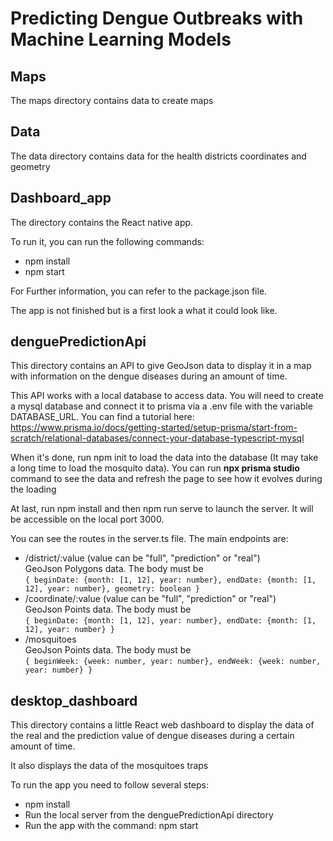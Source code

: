 # Predicting Dengue Outbreaks with Machine Learning Models

## Maps

The maps directory contains data to create maps

## Data

The data directory contains data for the health districts coordinates and geometry

## Dashboard_app

The directory contains the React native app.

To run it, you can run the following commands:

- npm install
- npm start

For Further information, you can refer to the package.json file.

The app is not finished but is a first look a what it could look like.

## denguePredictionApi

This directory contains an API to give GeoJson data
to display it in a map with information on the dengue
diseases during an amount of time.

This API works with a local database to access data.
You will need to create a mysql database and connect it to prisma via a .env file
with the variable DATABASE_URL.
You can find a tutorial here:
https://www.prisma.io/docs/getting-started/setup-prisma/start-from-scratch/relational-databases/connect-your-database-typescript-mysql

When it's done, run npm init to load the data into the database
(It may take a long time to load the mosquito data).
You can run **npx prisma studio** command to see the data and
refresh the page to see how it evolves during the loading

At last, run npm install and then npm run serve to launch the server.
It will be accessible on the local port 3000.

You can see the routes in the server.ts file.
The main endpoints are: 
- /district/:value (value can be "full", "prediction" or "real")  
    GeoJson Polygons data. The body must be   
    ``{
        beginDate: {month: [1, 12], year: number},
        endDate: {month: [1, 12], year: number},
        geometry: boolean
    }``
- /coordinate/:value (value can be "full", "prediction" or "real")  
  GeoJson Points data. The body must be   
  ``{
  beginDate: {month: [1, 12], year: number},
  endDate: {month: [1, 12], year: number}
  }``
- /mosquitoes  
  GeoJson Points data. The body must be   
  ``{
  beginWeek: {week: number, year: number},
  endWeek: {week: number, year: number}
  }``

## desktop_dashboard

This directory contains a little React web dashboard to display the data
of the real and the prediction value of dengue diseases
during a certain amount of time.

It also displays the data of the mosquitoes traps

To run the app you need to follow several steps:

- npm install
- Run the local server from the denguePredictionApi directory
- Run the app with the command: npm start